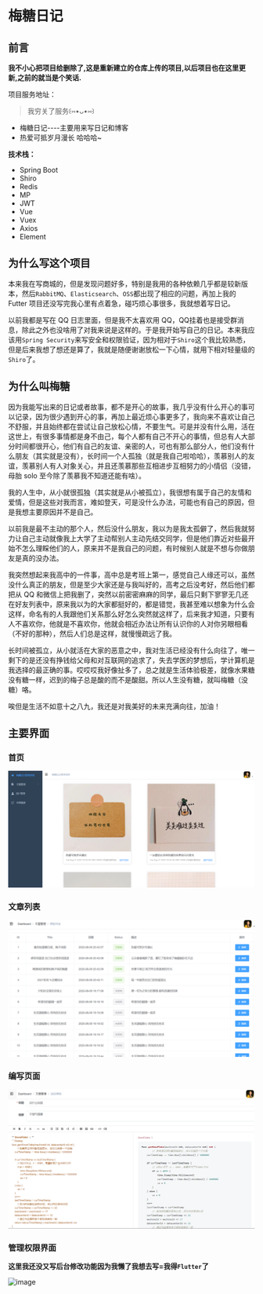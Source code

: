 # 梅糖日记

## 前言
**我不小心把项目给删除了,这是重新建立的仓库上传的项目,以后项目也在这里更新,之前的就当是个笑话.**

项目服务地址：

> 我穷关了服务꒰⑅•ᴗ•⑅꒱

* 梅糖日记----主要用来写日记和博客
* 热爱可抵岁月漫长    哈哈哈~

**技术栈：**

* Spring Boot
* Shiro
* Redis
* MP
* JWT
* Vue
* Vuex
* Axios
* Element

## 为什么写这个项目

本来我在写商城的，但是发现问题好多，特别是我用的各种依赖几乎都是较新版本，然后`RabbitMQ`、`Elasticsearch`、`OSS`都出现了相应的问题，再加上我的 Futter 项目还没写完我心里有点着急，碰巧烦心事很多，我就想着写日记。

以前我都是写在 QQ 日志里面，但是我不太喜欢用 QQ，QQ挂着也是接受群消息，除此之外也没啥用了对我来说是这样的。于是我开始写自己的日记。本来我应该用`Spring Security`来写安全和权限验证，因为相对于`Shiro`这个我比较熟悉，但是后来我想了想还是算了，我就是随便谢谢放松一下心情，就用下相对轻量级的`Shiro`了。

## 为什么叫梅糖

因为我能写出来的日记或者故事，都不是开心的故事，我几乎没有什么开心的事可以记录，因为很少遇到开心的事，再加上最近烦心事更多了，我向来不喜欢让自己不舒服，并且始终都在尝试让自己放松心情，不要生气。可是并没有什么用，活在这世上，有很多事情都是身不由己，每个人都有自己不开心的事情，但总有人大部分时间都很开心，他们有自己的友谊、亲密的人，可也有那么部分人，他们没有什么朋友（其实就是没有），长时间一个人孤独（就是我自己啦哈哈），羡慕别人的友谊，羡慕别人有人对象关心，并且还羡慕那些互相进步互相努力的小情侣（没错，母胎 solo 至今除了羡慕我不知道还能有啥）。

我的人生中，从小就很孤独（其实就是从小被孤立），我很想有属于自己的友情和爱情，但是这些对我而言，难如登天，可是没什么办法，可能也有自己的原因，但是我想主要原因并不是自己。

以前我是最不主动的那个人，然后没什么朋友，我以为是我太孤僻了，然后我就努力让自己主动就像我上大学了主动帮别人主动先结交同学，但是他们靠近对些最开始不怎么理睬他们的人，原来并不是我自己的问题，有时候别人就是不想与你做朋友是真的没办法。

我突然想起来我高中的一件事，高中总是考班上第一，感觉自己人缘还可以，虽然没什么真正的朋友，但是至少大家还是与我叫好的，高考之后没考好，然后他们都把从 QQ 和微信上把我删了，突然以前密密麻麻的同学，最后只剩下寥寥无几还在好友列表中，原来我以为的大家都挺好的，都是错觉，我甚至难以想象为什么会这样，命名有的人我跟他们关系那么好怎么突然就这样了，后来我才知道，只要有人不喜欢你，他就是不喜欢你，他就会相近办法让所有认识你的人对你另眼相看（不好的那种），然后人们总是这样，就慢慢疏远了我。

长时间被孤立，从小就活在大家的恶意之中，我对生活已经没有什么向往了，唯一剩下的是还没有挣钱给父母和对互联网的追求了，失去学医的梦想后，学计算机是我选择的最正确的事。哎哎哎我好像扯多了，总之就是生活体验极差，就像水果糖没有糖一样，迟到的梅子总是酸的而不是酸甜。所以人生没有糖，就叫梅糖（没糖）咯。

唉但是生活不如意十之八九，我还是对我美好的未来充满向往，加油！

## 主要界面

### 首页

![image](https://github.com/CasparNice/plumsugar/blob/master/ScreenShots/2020-08-11%20192748.png)

### 文章列表

![image](https://github.com/CasparNice/plumsugar/blob/master/ScreenShots/2020-08-11%20192901.png)

### 编写页面

![image](https://github.com/CasparNice/plumsugar/blob/master/ScreenShots/2020-08-11%20193427.png)

### 管理权限界面

**这里我还没又写后台修改功能因为我懒了我想去写=我得`Flutter`了**

![image](https://github.com/CasparNice/plumsugar2/blob/master/ScreenShots/2020-08-11%20193652.png)

